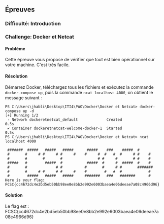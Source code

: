 ## Épreuves

### Difficulté: Introduction

### Challenge: Docker et Netcat

#### Problème

Cette épreuve vous propose de vérifier que tout est bien opérationnel sur votre machine. C'est très facile.

#### Résolution

Démarrez Docker, téléchargez tous les fichiers et exécutez la commande `docker-compose up`, puis la commande `ncat localhost 4000`, on obtient le message suivant :

```shell
PS C:\Users\jhabli\Desktop\ITI4\PAO\Docker\Docker et Netcat> docker-compose up -d
[+] Running 1/2
 - Network dockeretnetcat_default             Created                                                              0.5s
 ✔ Container dockeretnetcat-welcome-docker-1  Started                                                              0.5s
PS C:\Users\jhabli\Desktop\ITI4\PAO\Docker\Docker et Netcat> ncat localhost 4000

 #######  #####   #####   #####      #####    ###    #####  #
 #       #     # #     # #     #    #     #  #   #  #     # #    #
 #       #       #       #                # #     #       # #    #
 #####   #        #####  #           #####  #     #  #####  #    #
 #       #             # #          #       #     # #       #######
 #       #     # #     # #     #    #        #   #  #            #
 #        #####   #####   #####     #######   ###   #######      #
Here is your flag: FCSC{cc4672dc4e2bd5eb50bb98ee0e8bb2e992e6003baea4e06deeae7a08c4966d96}
```

#### Solution

Le flag est : FCSC{cc4672dc4e2bd5eb50bb98ee0e8bb2e992e6003baea4e06deeae7a08c4966d96}
